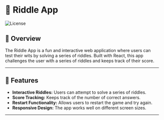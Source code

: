# 🧩 Riddle App

![License](https://img.shields.io/badge/license-MIT-green)

## 🌟 Overview

The Riddle App is a fun and interactive web application where users can test their wits by solving a series of riddles. Built with React, this app challenges the user with a series of riddles and keeps track of their score.

---

## 🚀 Features

- **Interactive Riddles:** Users can attempt to solve a series of riddles.
- **Score Tracking:** Keeps track of the number of correct answers.
- **Restart Functionality:** Allows users to restart the game and try again.
- **Responsive Design:** The app works well on different screen sizes.

---
